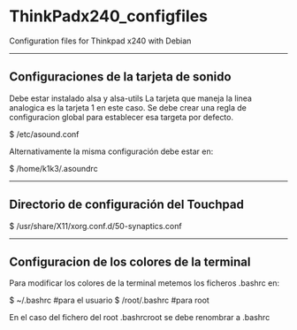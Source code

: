 # ThinkPadx240_configfiles
Configuration files for Thinkpad x240 with Debian

-------------------------------------------------
Configuraciones de la tarjeta de sonido
-------------------------------------------------
Debe estar instalado alsa y alsa-utils
La tarjeta que maneja la linea analogica es la tarjeta 1 en este caso. Se debe crear una regla de configuracion global para establecer esa targeta por defecto. 


$ /etc/asound.conf

Alternativamente la misma configuración debe estar en: 

$ /home/k1k3/.asoundrc

-------------------------------------------------
Directorio de configuración del Touchpad
-------------------------------------------------

$ /usr/share/X11/xorg.conf.d/50-synaptics.conf

-------------------------------------------------
Configuracion de los colores de la terminal
-------------------------------------------------

Para modificar los colores de la terminal metemos los ficheros .bashrc en:

$ ~/.bashrc       #para el usuario
$ /root/.bashrc   #para root

En el caso del fichero del root .bashrcroot se debe renombrar a .bashrc 

